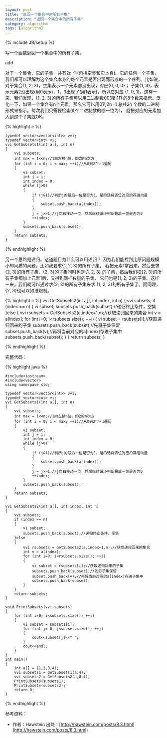 ```yaml
---
layout: post
title: "返回一个集合中的所有子集"
description: "返回一个集合中的所有子集"
category: algorithm
tags: [algorithm]
---
```

{% include JB/setup %}


写一个函数返回一个集合中的所有子集。

add

对于一个集合，它的子集一共有2n 个(包括空集和它本身)。它的任何一个子集， 我们都可以理解为这个集合本身的每个元素是否出现而形成的一个序列。比如说， 对于集合{1, 2, 3}，空集表示一个元素都没出现，对应{0, 0, 0}； 子集{1, 3}，表示元素2没出现(用0表示)，1，3出现了(用1表示)，所以它对应 {1, 0, 1}。这样一来，我们发现，{1, 2, 3}的所有子集可以用二进制数000到111 的8个数来指示。泛化一下，如果一个集合有n个元素，那么它可以用0到2n -1 总共2n 个数的二进制形式来指示。每次我们只需要检查某个二进制数的哪一位为1， 就把对应的元素加入到这个子集就OK。

{% highlight c %}

	typedef vector<vector<int>> vvi;
	typedef vector<int> vi;
	vvi GetSubsets1(int a[], int n)
	{
		vvi subsets;
		int max = 1<<n;//1向左移n位，即2的n次方
		for (int i = 0; i < max; ++i)//从0到2^n-1遍历
		{
			vi subset;
			int j = i;
			int index = 0;
			while (j>0)
			{
				if (j&1)//判断j的最后一位是否为1，是的话将该位对应的存进向量
				{
					subset.push_back(a[index]);
				}
				j = j>>1;//j向右移动一位，然后继续循环判断最后一位是否为0
				++index;
			}
			subsets.push_back(subset);
		}
		return subsets;
	}
{% endhighlight %}


另一个思路是递归。这道题目为什么可以用递归？ 因为我们能找到比原问题规模小却同质的问题。比如我要求{1, 2, 3}的所有子集， 我把元素1拿出来，然后去求{2, 3}的所有子集，{2, 3}的子集同时也是{1, 2, 3} 的子集，然后我们把{2, 3}的所有子集都加上元素1后，又得到同样数量的子集， 它们也是{1, 2, 3}的子集。这样一来，我们就可以通过求{2, 3}的所有子集来求 {1, 2, 3}的所有子集了。而同理，{2, 3}也可以如法炮制。

{% highlight c %}
    vvi GetSubsets2(int a[], int index, int n)
    {
    	vvi subsets;
    	if (index == n)
    	{
    		vi subset;
    		subsets.push_back(subset);//递归终止条件，空集
    	}else
    	{
    		vvi rsubsets = GetSubsets2(a,index+1,n);//获取递归回来的集合
    		int v = a[index];
    		for (int i=0; i<rsubsets.size(); ++i)
    		{
    			vi subset = rsubsets[i];//获取递归回来的子集
    			subsets.push_back(subset);//先将子集保留
    			subset.push_back(v);//再将当前对应的a[index]存进子集中
    			subsets.push_back(subset);
    		}
    	}
    	return subsets;
    }

{% endhighlight %}

完整代码：

{% highlight java %}

    #include<iostream>
    #include<vector>
    using namespace std;
    
    typedef vector<vector<int>> vvi;
    typedef vector<int> vi;
    vvi GetSubsets1(int a[], int n)
    {
    	vvi subsets;
    	int max = 1<<n;//1向左移n位，即2的n次方
    	for (int i = 0; i < max; ++i)//从0到2^n-1遍历
    	{
    		vi subset;
    		int j = i;
    		int index = 0;
    		while (j>0)
    		{
    			if (j&1)//判断j的最后一位是否为1，是的话将该位对应的存进向量
    			{
    				subset.push_back(a[index]);
    			}
    			j = j>>1;//j向右移动一位，然后继续循环判断最后一位是否为0
    			++index;
    		}
    		subsets.push_back(subset);
    	}
    	return subsets;
    }
    
    vvi GetSubsets2(int a[], int index, int n)
    {
    	vvi subsets;
    	if (index == n)
    	{
    		vi subset;
    		subsets.push_back(subset);//递归终止条件，空集
    	}else
    	{
    		vvi rsubsets = GetSubsets2(a,index+1,n);//获取递归回来的集合
    		int v = a[index];
    		for (int i=0; i<rsubsets.size(); ++i)
    		{
    			vi subset = rsubsets[i];//获取递归回来的子集
    			subsets.push_back(subset);//先将子集保留
    			subset.push_back(v);//再将当前对应的a[index]存进子集中
    			subsets.push_back(subset);
    		}
    	}
    	return subsets;
    }
    
    void PrintSubsets(vvi subsets)
    {
    	for (int i=0; i<subsets.size(); ++i)
    	{
    		vi subset = subsets[i];
    		for (int j= 0; j<subset.size(); ++j)
    		{
    			cout<<subset[j]<<" ";
    		}
    		cout<<endl;
    	}
    }
    int main()
    {
    	int a[] = {1,2,3,4};
    	vvi subsets1 = GetSubsets1(a,4);
    	vvi subsets2 = GetSubsets2(a,0,4);
    	PrintSubsets(subsets1);
    	PrintSubsets(subsets2);
    	return 0;
    }

{% endhighlight %}

参考资料：

- 作者：Hawstein 出处：[http://hawstein.com/posts/8.3.html](http://hawstein.com/posts/8.3.html)